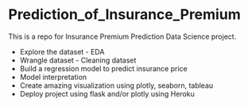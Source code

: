 # Prediction_of_Insurance_Premium
This is a repo for Insurance Premium Prediction Data Science project.

* Explore the dataset - EDA
* Wrangle dataset - Cleaning dataset
* Build a regression model to predict insurance price
* Model interpretation
* Create amazing visualization using plotly, seaborn, tableau
* Deploy project using flask and/or plotly using Heroku
